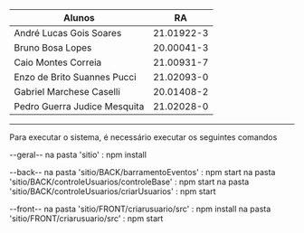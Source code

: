 | Alunos  | RA |
| ------------- | ------------- |
| André Lucas Gois Soares | 21.01922-3  |
| Bruno Bosa Lopes | 20.00041-3 |
| Caio Montes Correia | 21.00931-7 |
| Enzo de Brito Suannes Pucci | 21.02093-0 |
| Gabriel Marchese Caselli | 20.01408-2 |
| Pedro Guerra Judice Mesquita | 21.02028-0 |

----
Para executar o sistema, é necessário executar os seguintes comandos

--geral--
na pasta 'sitio' : npm install

--back--
na pasta 'sitio/BACK/barramentoEventos'               : npm start
na pasta 'sitio/BACK/controleUsuarios/controleBase'   : npm start
na pasta 'sitio/BACK/controleUsuarios/criarUsuarios'  : npm start

--front--
na pasta 'sitio/FRONT/criarusuario/src'               : npm install
na pasta 'sitio/FRONT/criarusuario/src'               : npm start
